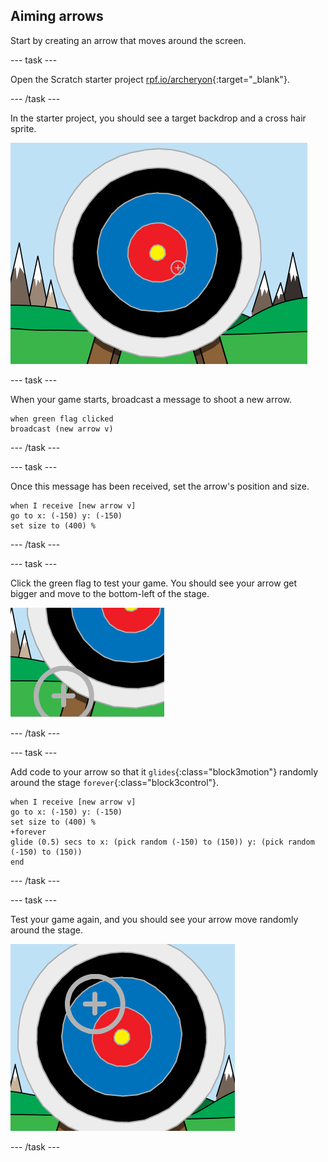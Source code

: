 ## Aiming arrows

Start by creating an arrow that moves around the screen.

--- task ---

Open the Scratch starter project [rpf.io/archeryon](https://rpf.io/archeryon){:target="_blank"}.

--- /task ---

In the starter project, you should see a target backdrop and a cross hair sprite.

![starter projects](images/archery-starter.png)


--- task ---

When your game starts, broadcast a message to shoot a new arrow.

```blocks3
when green flag clicked
broadcast (new arrow v)
```

--- /task ---

--- task ---

Once this message has been received, set the arrow's position and size.

```blocks3
when I receive [new arrow v]
go to x: (-150) y: (-150)
set size to (400) %
```

--- /task ---

--- task ---

Click the green flag to test your game. You should see your arrow get bigger and move to the bottom-left of the stage.

![larger target sprite in bottom left of stage](images/archery-start-test.png)

--- /task ---

--- task ---

Add code to your arrow so that it `glides`{:class="block3motion"} randomly around the stage `forever`{:class="block3control"}.

```blocks3
when I receive [new arrow v]
go to x: (-150) y: (-150)
set size to (400) %
+forever
glide (0.5) secs to x: (pick random (-150) to (150)) y: (pick random (-150) to (150))
end
```

--- /task ---

--- task ---

Test your game again, and you should see your arrow move randomly around the stage.

![target in a different position](images/archery-glide-test.png)

--- /task ---
